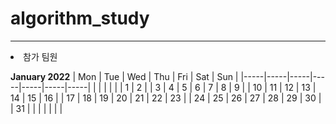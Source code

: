 # algorithm_study
---
<li> 참가 팀원 


**January 2022**
| Mon | Tue | Wed | Thu | Fri | Sat | Sun |
|-----|-----|-----|-----|-----|-----|-----|
|     |     |     |     |     |   1 |   2 |
|   3 |   4 |   5 |   6 |   7 |   8 |   9 |
|  10 |  11 |  12 |  13 |  14 |  15 |  16 |
|  17 |  18 |  19 |  20 |  21 |  22 |  23 |
|  24 |  25 |  26 |  27 |  28 |  29 |  30 |
|  31 |     |     |     |     |     |     |
